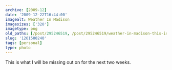 ```yaml
---
archive: [2009-12]
date: '2009-12-22T16:44:00'
imagealt: Weather In Madison
imagesizes: ['320']
imagetype: png
old_paths: [/post/295246519, /post/295246519/weather-in-madison-this-is-what-i-will-be-missing]
slug: '1261500240'
tags: [personal]
type: photo
---
```



This is what I will be missing out on for the next two
weeks.


